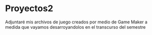 # Proyectos2
Adjuntaré mis archivos de juego creados por medio de Game Maker a medida que vayamos desarroyandolos en el transcurso del semestre

